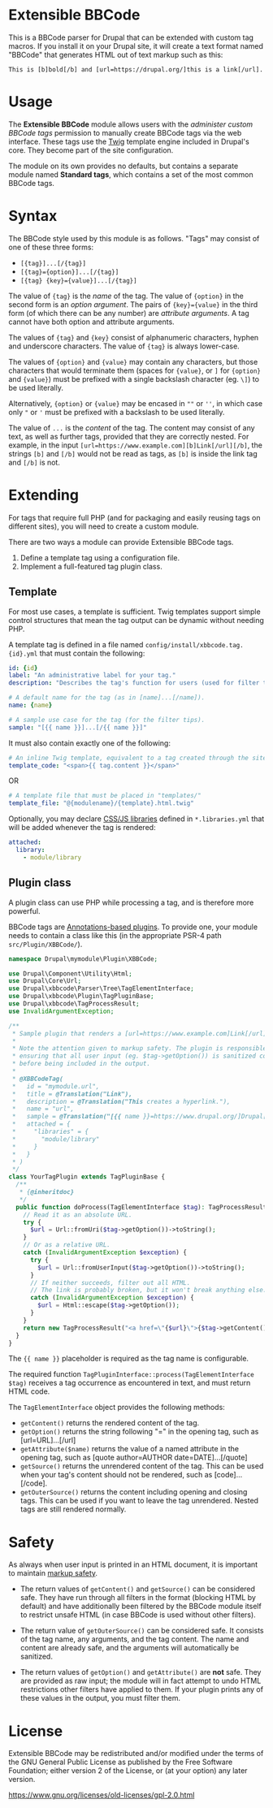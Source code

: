 # Extensible BBCode

This is a BBCode parser for Drupal that can be extended with custom tag macros.
If you install it on your Drupal site, it will create a text format named
"BBCode" that generates HTML out of text markup such as this:

    This is [b]bold[/b] and [url=https://drupal.org/]this is a link[/url].

# Usage

The **Extensible BBCode** module allows users with the *administer custom BBCode
tags* permission to manually create BBCode tags via the web interface. These
tags use the [Twig](https://twig.symfony.com/) template engine included
in Drupal's core. They become part of the site configuration.

The module on its own provides no defaults, but contains a separate module
named **Standard tags**, which contains a set of the most common BBCode tags.

# Syntax

The BBCode style used by this module is as follows. "Tags" may consist of one
of these three forms:

- `[{tag}]...[/{tag}]`
- `[{tag}={option}]...[/{tag}]`
- `[{tag} {key}={value}]...[/{tag}]`

The value of `{tag}` is the *name* of the tag. The value of `{option}` in the
second form is an *option argument*. The pairs of `{key}={value}` in the third
form (of which there can be any number) are *attribute arguments*. A tag cannot
have both option and attribute arguments.

The values of `{tag}` and `{key}` consist of alphanumeric characters, hyphen
and underscore characters. The value of `{tag}` is always lower-case.

The values of `{option}` and `{value}` may contain any characters, but those
characters that would terminate them (spaces for `{value}`, or `]` for
`{option}` and `{value}`) must be prefixed with a single backslash character
 (eg. `\]`) to be used literally.

Alternatively, `{option}` or `{value}` may be encased in `""` or `''`, in which
case only `"` or `'` must be prefixed with a backslash to be used literally.

The value of `...` is the *content* of the tag. The content may consist of any
text, as well as further tags, provided that they are correctly nested. For
example, in the input `[url=https://www.example.com][b]Link[/url][/b]`, the
strings `[b]` and `[/b]` would not be read as tags, as `[b]` is inside the
link tag and `[/b]` is not.

# Extending

For tags that require full PHP (and for packaging and easily reusing tags on 
different sites), you will need to create a custom module.

There are two ways a module can provide Extensible BBCode tags.

1. Define a template tag using a configuration file.
2. Implement a full-featured tag plugin class.

## Template

For most use cases, a template is sufficient. Twig templates support simple
control structures that mean the tag output can be dynamic without needing PHP.

A template tag is defined in a file named `config/install/xbbcode.tag.{id}.yml`
that must contain the following:

```yaml
id: {id}
label: "An administrative label for your tag."
description: "Describes the tag's function for users (used for filter tips)."

# A default name for the tag (as in [name]...[/name]).
name: {name}

# A sample use case for the tag (for the filter tips).
sample: "[{{ name }}]...[/{{ name }}]"
```

It must also contain exactly one of the following:

```yaml
# An inline Twig template, equivalent to a tag created through the site:
template_code: "<span>{{ tag.content }}</span>"
```

OR

```yaml
# A template file that must be placed in "templates/"
template_file: "@{modulename}/{template}.html.twig"
```

Optionally, you may declare [CSS/JS libraries](https://www.drupal.org/developing/api/8/assets)
defined in `*.libraries.yml` that will be added whenever the tag is rendered:

```yaml
attached:
  library:
    - module/library
```

## Plugin class

A plugin class can use PHP while processing a tag, and is therefore more
powerful.

BBCode tags are [Annotations-based plugins](https://www.drupal.org/node/1882526).
To provide one, your module needs to contain a class like this (in the
appropriate PSR-4 path `src/Plugin/XBBCode/`).

```php
namespace Drupal\mymodule\Plugin\XBBCode;

use Drupal\Component\Utility\Html;
use Drupal\Core\Url;
use Drupal\xbbcode\Parser\Tree\TagElementInterface;
use Drupal\xbbcode\Plugin\TagPluginBase;
use Drupal\xbbcode\TagProcessResult;
use InvalidArgumentException;

/**
 * Sample plugin that renders a [url=https://www.example.com]Link[/url] tag.
 *
 * Note the attention given to markup safety. The plugin is responsible for
 * ensuring that all user input (eg. $tag->getOption()) is sanitized correctly
 * before being included in the output.
 *
 * @XBBCodeTag(
 *   id = "mymodule.url",
 *   title = @Translation("Link"),
 *   description = @Translation("This creates a hyperlink."),
 *   name = "url",
 *   sample = @Translation("[{{ name }}=https://www.drupal.org/]Drupal[/{{ name }}]")
 *   attached = {
 *     "libraries" = {
 *       "module/library"
 *     }
 *   }
 * )
 */
class YourTagPlugin extends TagPluginBase {
  /**
   * {@inheritdoc}
   */
  public function doProcess(TagElementInterface $tag): TagProcessResult {
    // Read it as an absolute URL.
    try {
      $url = Url::fromUri($tag->getOption())->toString();
    }
    // Or as a relative URL.
    catch (InvalidArgumentException $exception) {
      try {
        $url = Url::fromUserInput($tag->getOption())->toString();
      }
      // If neither succeeds, filter out all HTML.
      // The link is probably broken, but it won't break anything else.
      catch (InvalidArgumentException $exception) {
        $url = Html::escape($tag->getOption());
      }
    }
    return new TagProcessResult("<a href=\"{$url}\">{$tag->getContent()}</a>");
  }
}
```

The `{{ name }}` placeholder is required as the tag name is configurable.

The required function `TagPluginInterface::process(TagElementInterface $tag)`
receives a tag occurrence as encountered in text, and must return HTML code.

The `TagElementInterface` object provides the following methods:

- `getContent()` returns the rendered content of the tag.
- `getOption()` returns the string following "=" in the opening tag, such as
  [url=URL]...[/url]
- `getAttribute($name)` returns the value of a named attribute in the opening
  tag, such as [quote author=AUTHOR date=DATE]...[/quote]
- `getSource()` returns the unrendered content of the tag. This can be used when
  your tag's content should not be rendered, such as [code]...[/code].
- `getOuterSource()` returns the content including opening and closing tags.
  This can be used if you want to leave the tag unrendered. Nested tags are
  still rendered normally.

# Safety

As always when user input is printed in an HTML document, it is important to
maintain [markup safety](https://www.drupal.org/node/2489544).

* The return values of `getContent()` and `getSource()` can be considered safe.
  They have run through all filters in the format (blocking HTML by default)
  and have additionally been filtered by the BBCode module itself to restrict
  unsafe HTML (in case BBCode is used without other filters).

* The return value of `getOuterSource()` can be considered safe. It consists of
  the tag name, any arguments, and the tag content. The name and content are
  already safe, and the arguments will automatically be sanitized.

* The return values of `getOption()` and `getAttribute()` are **not** safe.
  They are provided as raw input; the module will in fact attempt to undo HTML
  restrictions other filters have applied to them. If your plugin prints any
  of these values in the output, you must filter them.

# License

Extensible BBCode may be redistributed and/or modified under the terms of the
GNU General Public License as published by the Free Software Foundation; either
version 2 of the License, or (at your option) any later version.

https://www.gnu.org/licenses/old-licenses/gpl-2.0.html
